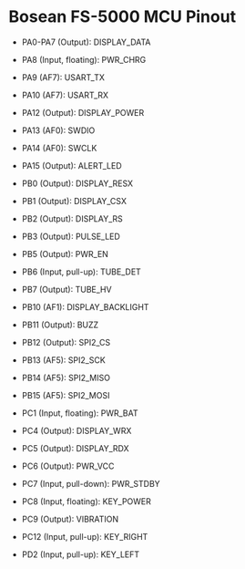 # Bosean FS-5000 MCU Pinout

* PA0-PA7 (Output): DISPLAY_DATA
* PA8 (Input, floating): PWR_CHRG
* PA9 (AF7): USART_TX
* PA10 (AF7): USART_RX
* PA12 (Output): DISPLAY_POWER
* PA13 (AF0): SWDIO
* PA14 (AF0): SWCLK
* PA15 (Output): ALERT_LED

* PB0 (Output): DISPLAY_RESX
* PB1 (Output): DISPLAY_CSX
* PB2 (Output): DISPLAY_RS
* PB3 (Output): PULSE_LED
* PB5 (Output): PWR_EN
* PB6 (Input, pull-up): TUBE_DET
* PB7 (Output): TUBE_HV
* PB10 (AF1): DISPLAY_BACKLIGHT
* PB11 (Output): BUZZ
* PB12 (Output): SPI2_CS
* PB13 (AF5): SPI2_SCK
* PB14 (AF5): SPI2_MISO
* PB15 (AF5): SPI2_MOSI

* PC1 (Input, floating): PWR_BAT
* PC4 (Output): DISPLAY_WRX
* PC5 (Output): DISPLAY_RDX
* PC6 (Output): PWR_VCC
* PC7 (Input, pull-down): PWR_STDBY
* PC8 (Input, floating): KEY_POWER
* PC9 (Output): VIBRATION
* PC12 (Input, pull-up): KEY_RIGHT

* PD2 (Input, pull-up): KEY_LEFT
